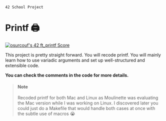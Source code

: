`42 School Project`

# Printf 🖨️

<a href="https://github.com/JaeSeoKim/badge42"><img src="https://badge42.vercel.app/api/v2/cl79akydw00490gi8w73o3in5/project/2108956" alt="osurcouf's 42 ft_printf Score" /></a>

This project is pretty straight forward. You will recode printf. You will mainly learn how to use variadic arguments and set up well-structured and extensible code.

 **You can check the comments in the code for more details.**

> #### Note <br>
> Recoded printf for both Mac and Linux as Moulinette was evaluating the Mac version while I was working on Linux. I discovered later you could just do a Makefile that would handle both cases at once with the subtle use of macros 😭  
